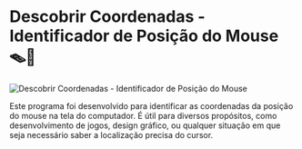 # Descobrir Coordenadas - Identificador de Posição do Mouse 🪤🐀

![Descobrir Coordenadas - Identificador de Posição do Mouse](https://i.pinimg.com/236x/41/8c/e6/418ce613a878307bbc7c81a987349ea8.jpg)

Este programa foi desenvolvido para identificar as coordenadas da posição do mouse na tela do computador. É útil para diversos propósitos, como desenvolvimento de jogos, design gráfico, ou qualquer situação em que seja necessário saber a localização precisa do cursor.
 
  
